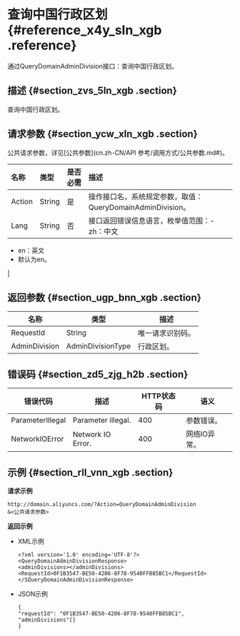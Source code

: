 # 查询中国行政区划 {#reference_x4y_sln_xgb .reference}

通过QueryDomainAdminDivision接口：查询中国行政区划。

## 描述 {#section_zvs_5ln_xgb .section}

查询中国行政区划。

## 请求参数 {#section_ycw_xln_xgb .section}

公共请求参数，详见[公共参数](cn.zh-CN/API 参考/调用方式/公共参数.md#)。

|名称|类型|是否必需|描述|
|:-|:-|:---|:-|
|Action|String|是|操作接口名，系统规定参数，取值：QueryDomainAdminDivision。|
|Lang|String|否|接口返回错误信息语言，枚举值范围：-   zh：中文
-   en：英文
-   默认为en。

|

## 返回参数 {#section_ugp_bnn_xgb .section}

|名称|类型|描述|
|--|--|--|
|RequestId|String|唯一请求识别码。|
|AdminDivision|AdminDivisionType|行政区划。|

## 错误码 {#section_zd5_zjg_h2b .section}

|错误代码|描述|HTTP状态码|语义|
|----|--|-------|--|
|ParameterIllegal|Parameter illegal.|400|参数错误。|
|NetworkIOError|Network IO Error.|400|网络IO异常。|

## 示例 {#section_rll_vnn_xgb .section}

**请求示例**

```
http://domain.aliyuncs.com/?Action=QueryDomainAdminDivision
&<公共请求参数>
```

**返回示例**

-   XML示例

    ```
    <?xml version='1.0' encoding='UTF-8'?>
    <QueryDomainAdminDivisionResponse>
    <adminDivisions></adminDivisions>
    <RequestId>0F1B3547-BE50-4206-8F78-9540FFB85BC1</RequestId>
    </SQueryDomainAdminDivisionResponse>
    ```

-   JSON示例

    ```
    {
    "requestId": "0F1B3547-BE50-4206-8F78-9540FFB85BC1",
    "adminDivisions"[]
    }
    ```


